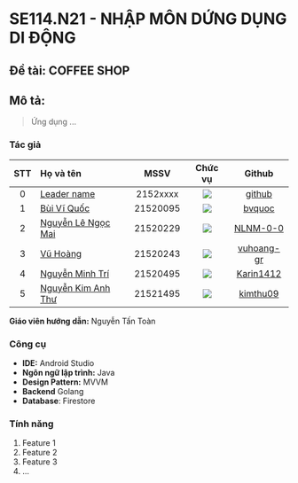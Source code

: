 # SE114.N21 - NHẬP MÔN DỨNG DỤNG DI ĐỘNG

## Đề tài: COFFEE SHOP

## Mô tả:

> Ứng dụng ...

### Tác giả

|STT|Họ và tên          |MSSV       |Chức vụ   |Github|
|:-:|:------------------|:---------:|:--------:|:-----------:|
| 0	|[Leader name](mailto:2152xxxx@gm.uit.edu.vn)	| 2152xxxx	| ![](https://img.shields.io/badge/-Leader-blue) |[github](https://github.com/)|
| 1	|[Bùi Vĩ Quốc](mailto:21520095@gm.uit.edu.vn)	| 21520095	| ![](https://img.shields.io/badge/-Member-blue)  |[bvquoc](https://github.com/bvquoc)|
| 2	|[Nguyễn Lê Ngọc Mai](mailto:21520229@gm.uit.edu.vn)	| 21520229	| ![](https://img.shields.io/badge/-Member-blue)  |[NLNM-0-0](https://github.com/NLNM-0-0)|
| 3	|[Vũ Hoàng](mailto:21520243@gm.uit.edu.vn)	| 21520243	| ![](https://img.shields.io/badge/-Member-blue)  |[vuhoang-gr](https://github.com/vuhoang-gr)|
| 4	|[Nguyễn Minh Trí](mailto:21520495@gm.uit.edu.vn)	| 21520495	| ![](https://img.shields.io/badge/-Member-blue)  |[Karin1412](https://github.com/Karin1412)|
| 5	|[Nguyễn Kim Anh Thư](mailto:21521495@gm.uit.edu.vn)	| 21521495	| ![](https://img.shields.io/badge/-Member-blue)  |[kimthu09](https://github.com/kimthu09)|

**Giáo viên hướng dẫn:** Nguyễn Tấn Toàn

### Công cụ

- **IDE:** Android Studio
- **Ngôn ngữ lập trình:** Java
- **Design Pattern:** MVVM
- **Backend** Golang
- **Database**: Firestore

### Tính năng

1. Feature 1
2. Feature 2
3. Feature 3
4. ...
